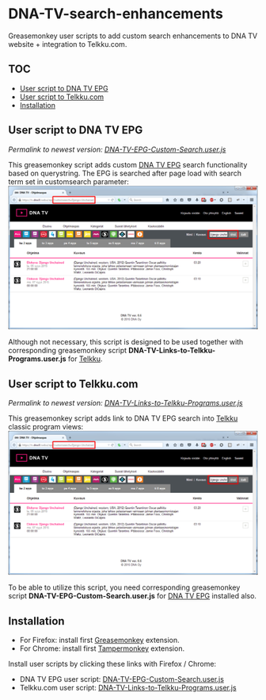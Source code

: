 <link rel="stylesheet" type="text/css" href="css/readme.css" />

# DNA-TV-search-enhancements

Greasemonkey user scripts to add custom search enhancements to DNA TV website + integration to Telkku.com.

## TOC
<!-- MarkdownTOC autolink=true -->

- [User script to DNA TV EPG](#user-script-to-dna-tv-epg)
- [User script to Telkku.com](#user-script-to-telkkucom)
- [Installation](#installation)

<!-- /MarkdownTOC -->


## User script to DNA TV EPG

*Permalink to newest version: [DNA-TV-EPG-Custom-Search.user.js](DNA-TV-EPG-Custom-Search.user.js)*

This greasemonkey script adds custom [DNA TV EPG](https://tv.dna.fi/webui/epg "DNA TV - Ohjelmaopas") search functionality based on querystring. The EPG is searched after page load with search term set in customsearch parameter:
<a href="images/DNA-TV_customsearch.png" target="_blank"><img src="images/DNA-TV_customsearch.png" alt="Telkku screenshot"></a>

Although not necessary, this script is designed to be used together with corresponding greasemonkey script **DNA-TV-Links-to-Telkku-Programs.user.js** for [Telkku](http://classic.telkku.com/ "Telkku.com").


## User script to Telkku.com

*Permalink to newest version: [DNA-TV-Links-to-Telkku-Programs.user.js](DNA-TV-Links-to-Telkku-Programs.user.js)*

This greasemonkey script adds link to DNA TV EPG search into [Telkku](http://classic.telkku.com/ "Telkku.com") classic program views:
[![DNA TV EPG screenshot](images/DNA-TV_customsearch.png)](images/DNA-TV_customsearch.png)

To be able to utilize this script, you need corresponding greasemonkey script **DNA-TV-EPG-Custom-Search.user.js** for [DNA TV EPG](https://tv.dna.fi/webui/epg "DNA TV - Ohjelmaopas") installed also.


## Installation

- For Firefox: install first [Greasemonkey](https://addons.mozilla.org/fi/firefox/addon/greasemonkey/) extension.
- For Chrome: install first [Tampermonkey](https://chrome.google.com/webstore/detail/tampermonkey/dhdgffkkebhmkfjojejmpbldmpobfkfo) extension.

Install user scripts by clicking these links with Firefox / Chrome:

- DNA TV EPG user script: [DNA-TV-EPG-Custom-Search.user.js](DNA-TV-EPG-Custom-Search.user.js)
- Telkku.com user script: [DNA-TV-Links-to-Telkku-Programs.user.js](DNA-TV-Links-to-Telkku-Programs.user.js)